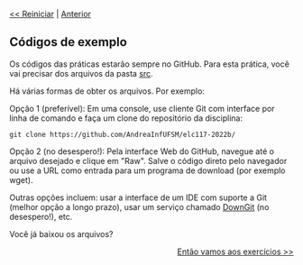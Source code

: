 <p align="left"><a href="../README.md"><< Reiniciar</a> | <a href="README01.md">Anterior</a></p>

## Códigos de exemplo

Os códigos das práticas estarão sempre no GitHub. 
Para esta prática, você vai precisar dos arquivos da pasta [src](../src/).

Há várias formas de obter os arquivos. Por exemplo:

Opção 1 (preferível): Em uma console, use cliente Git com interface por linha de comando e faça um clone do repositório da disciplina:
```
git clone https://github.com/AndreaInfUFSM/elc117-2022b/
```

Opção 2 (no desespero!): Pela interface Web do GitHub, navegue até o arquivo desejado e clique em "Raw". Salve o código direto pelo navegador ou use a URL como entrada para um programa de download (por exemplo wget). 

Outras opções incluem: usar a interface de um IDE com suporte a Git (melhor opção a longo prazo), usar um serviço chamado [DownGit](https://downgit.github.io) (no desespero!), etc.

Você já baixou os arquivos?

<p align="right"><a href="README03.md">Então vamos aos exercícios >></a> </p>
